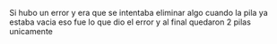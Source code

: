 Si hubo un error y era que se intentaba eliminar algo cuando la pila ya estaba vacia eso fue lo que dio el error y al final quedaron
2 pilas unicamente
